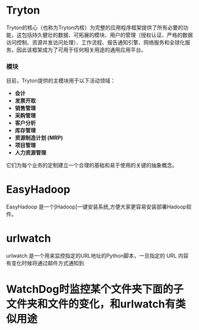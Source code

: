 # Tryton

Tryton的核心（也称为Tryton内核）为完整的应用程序框架提供了所有必要的功能，这包括持久健壮的数据、可拓展的模块、用户的管理（授权认证、严格的数据访问控制、资源并发访问处理）、工作流程、报告通知引擎、网络服务和全球化服务。因此该框架成为了可用于任何相关用途的通用应用平台。

### 模块

目前，Tryton提供的主模块用于以下活动领域：

- **会计**
- **发票开取**
- **销售管理**
- **采购管理**
- **客户分析**
- **库存管理**
- **资源制造计划 (MRP)**
- **项目管理**
- **人力资源管理**

它们为每个业务的定制建立一个合理的基础和易于使用的关键的抽象概念。

# EasyHadoop 

EasyHadoop 是一个[Hadoop]一键安装系统,方便大家更容易安装部署Hadoop软件。

# urlwatch

urlwatch 是一个用来监控指定的URL地址的Python脚本，一旦指定的 URL 内容有变化时候将通过邮件方式通知到

# WatchDog时监控某个文件夹下面的子文件夹和文件的变化，和urlwatch有类似用途









